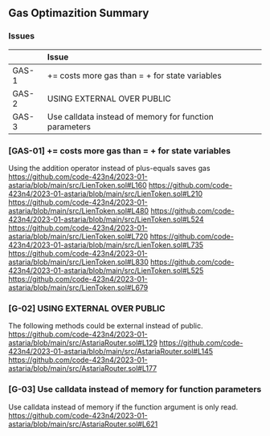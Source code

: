 ## Gas Optimazition Summary

### Issues

|       | Issue                                    | 
| ----- | :--------------------------------------- | 
| GAS-1 | <x> += <y> costs more gas than <x> = <x> + <y> for state variables | 
| GAS-2 | USING EXTERNAL OVER PUBLIC | 
| GAS-3 | Use calldata instead of memory for function parameters| 

### [GAS-01]<x> += <y> costs more gas than <x> = <x> + <y> for state variables      
Using the addition operator instead of plus-equals saves gas
https://github.com/code-423n4/2023-01-astaria/blob/main/src/LienToken.sol#L160
https://github.com/code-423n4/2023-01-astaria/blob/main/src/LienToken.sol#L210
https://github.com/code-423n4/2023-01-astaria/blob/main/src/LienToken.sol#L480
https://github.com/code-423n4/2023-01-astaria/blob/main/src/LienToken.sol#L524
https://github.com/code-423n4/2023-01-astaria/blob/main/src/LienToken.sol#L720
https://github.com/code-423n4/2023-01-astaria/blob/main/src/LienToken.sol#L735
https://github.com/code-423n4/2023-01-astaria/blob/main/src/LienToken.sol#L830
https://github.com/code-423n4/2023-01-astaria/blob/main/src/LienToken.sol#L525
https://github.com/code-423n4/2023-01-astaria/blob/main/src/LienToken.sol#L679



### [G-02] USING EXTERNAL OVER PUBLIC
The following methods could be external instead of public.
https://github.com/code-423n4/2023-01-astaria/blob/main/src/AstariaRouter.sol#L129
https://github.com/code-423n4/2023-01-astaria/blob/main/src/AstariaRouter.sol#L145
https://github.com/code-423n4/2023-01-astaria/blob/main/src/AstariaRouter.sol#L177


### [G-03] Use calldata instead of memory for function parameters
Use calldata instead of memory if the function argument is only read.
https://github.com/code-423n4/2023-01-astaria/blob/main/src/AstariaRouter.sol#L621

